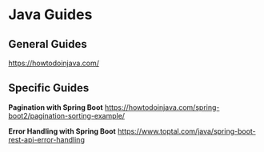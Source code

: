 # Java Guides


## General Guides
https://howtodoinjava.com/


## Specific Guides

**Pagination with Spring Boot**
https://howtodoinjava.com/spring-boot2/pagination-sorting-example/

**Error Handling with Spring Boot**
https://www.toptal.com/java/spring-boot-rest-api-error-handling
